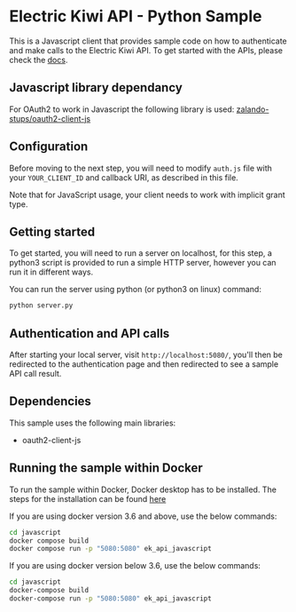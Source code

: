 # Electric Kiwi API - Python Sample

This is a Javascript client that provides sample code on how to authenticate and make calls to the Electric Kiwi API. To get started with the APIs, please check the [docs](https://developer.electrickiwi.co.nz/api-documentation/).


## Javascript library dependancy  

For OAuth2 to work in Javascript the following library is used: [zalando-stups/oauth2-client-js](https://github.com/zalando-stups/oauth2-client-js)


## Configuration

Before moving to the next step, you will need to modify `auth.js` file with your `YOUR_CLIENT_ID` and callback URI, as described in this file.

Note that for JavaScript usage, your client needs to work with implicit grant type.


## Getting started

To get started, you will need to run a server on localhost, for this step, a python3 script is provided to run a simple HTTP server, however you can run it in different ways.

You can run the server using python (or python3 on linux) command:

```bash
python server.py
```


## Authentication and API calls

After starting your local server, visit `http://localhost:5080/`, you'll then be redirected to the authentication page and then redirected to see a sample API call result.


## Dependencies

This sample uses the following main libraries:

* oauth2-client-js


## Running the sample within Docker

To run the sample within Docker, Docker desktop has to be installed. The steps for the installation can be found [here](https://www.docker.com/products/docker-desktop)

If you are using docker version 3.6 and above, use the below commands: 

```bash
cd javascript
docker compose build
docker compose run -p "5080:5080" ek_api_javascript
```

If you are using docker version below 3.6, use the below commands: 

```bash
cd javascript
docker-compose build
docker-compose run -p "5080:5080" ek_api_javascript
```